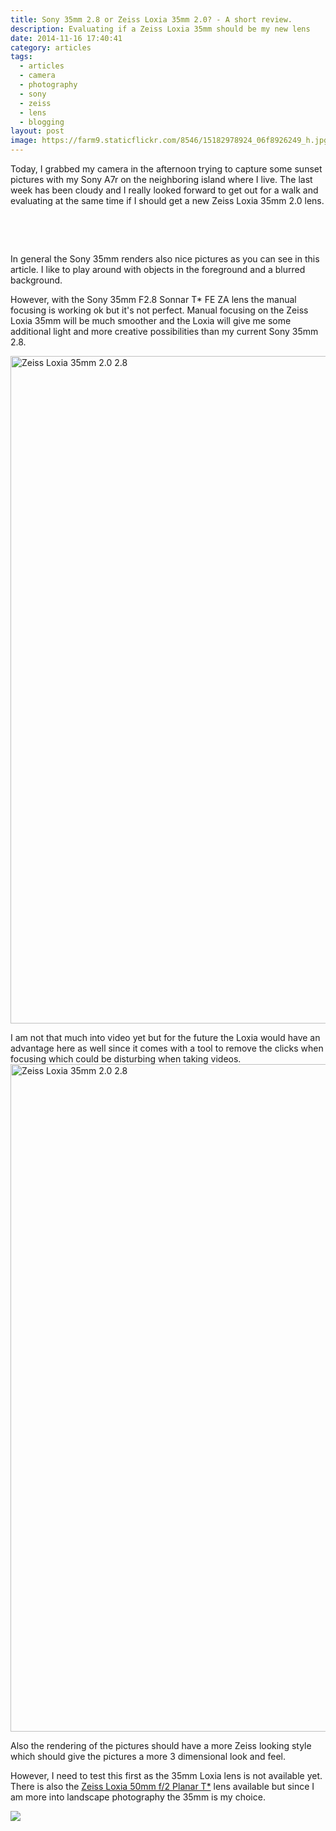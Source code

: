 ```yaml
---
title: Sony 35mm 2.8 or Zeiss Loxia 35mm 2.0? - A short review.
description: Evaluating if a Zeiss Loxia 35mm should be my new lens
date: 2014-11-16 17:40:41
category: articles
tags:
  - articles
  - camera
  - photography
  - sony
  - zeiss
  - lens
  - blogging
layout: post
image: https://farm9.staticflickr.com/8546/15182978924_06f8926249_h.jpg
---
```


Today, I grabbed my camera in the afternoon trying to capture some sunset pictures with my Sony A7r on the neighboring island where I live. The last week has been cloudy and I really looked forward to get out for a walk and evaluating at the same time if I should get a new Zeiss Loxia 35mm 2.0 lens.

<amp-img src="https://farm9.staticflickr.com/8546/15182978924_06f8926249_h.jpg" layout="responsive" width="1600" height="1068" alt="Zeiss Loxia 35mm 2.0 2.8"></amp-img>
<br>
<!--more-->
<div id="amzn-assoc-ad-cc781bfd-577f-4efb-9da6-75cb9fc7d1c2"></div><script async src="//z-na.amazon-adsystem.com/widgets/onejs?MarketPlace=US&adInstanceId=cc781bfd-577f-4efb-9da6-75cb9fc7d1c2"></script>
<br>


In general the Sony 35mm renders also nice pictures as you can see in this article. I like to play around with objects in the foreground and a blurred background.

However, with the Sony 35mm F2.8 Sonnar T* FE ZA lens the manual focusing is working ok but it's not perfect. Manual focusing on the Zeiss Loxia 35mm will be much smoother and the Loxia will give me some additional light and more creative possibilities than my current Sony 35mm 2.8.

<a href="https://www.flickr.com/photos/90204224@N07/15183478053"><img src="https://farm9.staticflickr.com/8609/15183478053_5619ab8d40_h.jpg" width="1600" height="1068" alt="Zeiss Loxia 35mm 2.0 2.8"></a>

I am not that much into video yet but for the future the Loxia would have an advantage here as well since it comes with a tool to remove the clicks when focusing which could be disturbing when taking videos.
<a href="https://www.flickr.com/photos/90204224@N07/15617533168"><img src="https://farm8.staticflickr.com/7470/15617533168_e55b7ed8c3_h.jpg" width="1600" height="1068" alt="Zeiss Loxia 35mm 2.0 2.8"></a>

Also the rendering of the pictures should have a more Zeiss looking style which should give the pictures a more 3 dimensional look and feel.

However, I need to test this first as the 35mm Loxia lens is not available yet. There is also the [Zeiss Loxia 50mm f/2 Planar T*](http://amzn.to/11bfg1A) lens available but since I am more into landscape photography the 35mm is my choice.

<a href="http://amzn.to/2uYaDss" target="_blank" rel="nofollow"><img src="http://www.hikeventures.com/buy.gif"></a>

